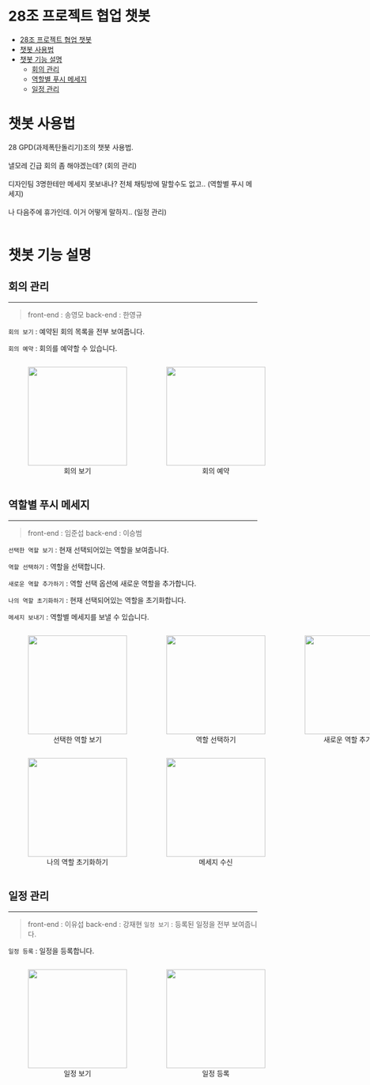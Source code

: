 # 28조 프로젝트 협업 챗봇

- [28조 프로젝트 협업 챗봇](#28조-프로젝트-협업-챗봇)
- [챗봇 사용법](#챗봇-사용법)
- [챗봇 기능 설명](#챗봇-기능-설명)
  - [회의 관리](#회의-관리)
  - [역할별 푸시 메세지](#역할별-푸시-메세지)
  - [일정 관리](#일정-관리)

# 챗봇 사용법
28 GPD(과제폭탄돌리기)조의 챗봇 사용법.
<br/>
<br/>
낼모레 긴급 회의 좀 해야겠는데? (회의 관리)
<br/>
<br/>
디자인팀 3명한테만 메세지 못보내나? 전체 채팅방에 말할수도 없고..  (역할별 푸시 메세지)
<br/>
<br/>
나 다음주에 휴가인데. 이거 어떻게 말하지.. (일정 관리)
<br/>
<br/>

# 챗봇 기능 설명

## 회의 관리

------------------
>front-end : 송영모 back-end : 한영규 

`회의 보기` : 예약된 회의 목록을 전부 보여줍니다.

`회의 예약` : 회의를 예약할 수 있습니다.

<div>
    <div style="display: flex; alignItems: center; flexDirection: row; text-align: center">
        <figure>
            <img width="200px" src="https://user-images.githubusercontent.com/77970826/116588077-11739080-a956-11eb-9019-6270965818c5.gif">
            <figcaption>회의 보기</figcaption>
        </figure>
         <figure>
            <img width="200px" src="https://user-images.githubusercontent.com/77970826/116588288-53043b80-a956-11eb-87ce-a956c0d8bd5d.gif">
            <figcaption>회의 예약</figcaption>
        </figure>
    </div>
</div>

## 역할별 푸시 메세지

---------------
>front-end : 임준섭 back-end : 이승범 

`선택한 역할 보기` : 현재 선택되어있는 역할을 보여줍니다.

`역할 선택하기` : 역할을 선택합니다.

`새로운 역할 추가하기` : 역할 선택 옵션에 새로운 역할을 추가합니다.

`나의 역할 초기화하기` : 현재 선택되어있는 역할을 초기화합니다.

`메세지 보내기` : 역할별 메세지를 보낼 수 있습니다.
<div>
    <div style="display: flex; alignItems: center; flexDirection: row; text-align: center">
        <figure >
            <img width="200px" src="https://user-images.githubusercontent.com/77970826/116592674-3a4a5480-a95b-11eb-9440-148fa1097650.gif">
            <figcaption>선택한 역할 보기</figcaption>
        </figure>
         <figure>
            <img width="200px" src="https://user-images.githubusercontent.com/77970826/116593358-f441c080-a95b-11eb-96ba-ca475efc0d5c.gif">
            <figcaption>역할 선택하기</figcaption>
        </figure>
        <figure>
            <img width="200px" src="https://user-images.githubusercontent.com/77970826/116593475-16d3d980-a95c-11eb-91b2-33b41ab5af36.gif">
            <figcaption>새로운 역할 추가하기</figcaption>
        </figure>
    </div>
</div>
<div>
    <div style="display: flex; alignItems: center; flexDirection: row; text-align: center">
        <figure >
            <img width="200px" src="https://user-images.githubusercontent.com/77970826/116592831-6665d580-a95b-11eb-839e-132bd7c90e29.gif">
            <figcaption>나의 역할 초기화하기</figcaption>
        </figure>
         <figure>
            <img width="200px" src="https://user-images.githubusercontent.com/77970826/116593596-3834c580-a95c-11eb-9452-2c0dd5a799a7.gif">
            <figcaption>메세지 수신</figcaption>
        </figure>
    </div>
</div>

## 일정 관리

--------------
>front-end : 이유섭 back-end : 강재현 
`일정 보기` : 등록된 일정을 전부 보여줍니다.

`일정 등록` : 일정을 등록합니다.
<div>
    <div style="display: flex; alignItems: center; flexDirection: row; text-align: center">
        <figure >
            <img width="200px" src="https://user-images.githubusercontent.com/77970826/116593803-73cf8f80-a95c-11eb-9857-9493cba76671.gif">
            <figcaption>일정 보기</figcaption>
        </figure>
         <figure>
            <img width="200px" src="https://user-images.githubusercontent.com/77970826/116593846-834ed880-a95c-11eb-8d5c-52aeae2bc5bb.gif">
            <figcaption>일정 등록</figcaption>
        </figure>
    </div>
</div>
